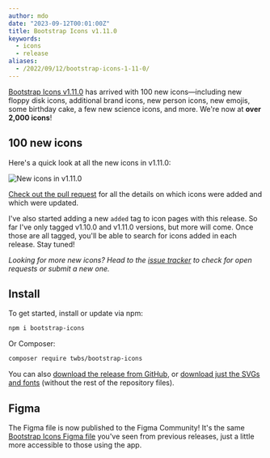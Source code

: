 ```yaml
---
author: mdo
date: "2023-09-12T00:01:00Z"
title: Bootstrap Icons v1.11.0
keywords:
  - icons
  - release
aliases:
  - /2022/09/12/bootstrap-icons-1-11-0/
---
```


[Bootstrap Icons v1.11.0](https://icons.getbootstrap.com) has arrived with 100 new icons—including new floppy disk icons, additional brand icons, new person icons, new emojis, some birthday cake, a few new science icons, and more. We're now at **over 2,000 icons**!

## 100 new icons

Here's a quick look at all the new icons in v1.11.0:

![New icons in v1.11.0](/assets/img/2023/09/icons-1-11-0.png)

[Check out the pull request](https://github.com/twbs/icons/pull/1792) for all the details on which icons were added and which were updated.

I've also started adding a new `added` tag to icon pages with this release. So far I've only tagged v1.10.0 and v1.11.0 versions, but more will come. Once those are all tagged, you'll be able to search for icons added in each release. Stay tuned!

*Looking for more new icons? Head to the [issue tracker](https://github.com/twbs/icons/issues) to check for open requests or submit a new one.*

## Install

To get started, install or update via npm:

```sh
npm i bootstrap-icons
```

Or Composer:

```sh
composer require twbs/bootstrap-icons
```

You can also [download the release from GitHub](https://github.com/twbs/icons/releases/tag/v1.11.0), or [download just the SVGs and fonts](https://github.com/twbs/icons/releases/download/v1.9.0/bootstrap-icons-1.11.0.zip) (without the rest of the repository files).

## Figma

The Figma file is now published to the Figma Community! It's the same [Bootstrap Icons Figma file](https://www.figma.com/community/file/1042482994486402696/Bootstrap-Icons) you've seen from previous releases, just a little more accessible to those using the app.
